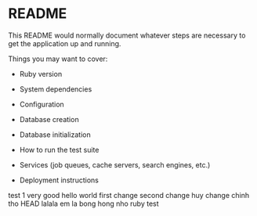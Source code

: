 # README

This README would normally document whatever steps are necessary to get the
application up and running.

Things you may want to cover:

* Ruby version

* System dependencies

* Configuration

* Database creation

* Database initialization

* How to run the test suite

* Services (job queues, cache servers, search engines, etc.)

* Deployment instructions

test 1
very good
hello world
first change
second change
huy change
chinh tho
HEAD
lalala
em la bong hong nho
ruby
 test
